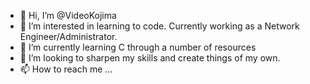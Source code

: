 - 👋 Hi, I’m @VideoKojima
- 👀 I’m interested in learning to code. Currently working as a Network Engineer/Administrator. 
- 🌱 I’m currently learning C through a number of resources
- 💞️ I’m looking to sharpen my skills and create things of my own.
- 📫 How to reach me ...

<!---
VideoKojima/VideoKojima is a ✨ special ✨ repository because its `README.md` (this file) appears on your GitHub profile.
You can click the Preview link to take a look at your changes.
--->
